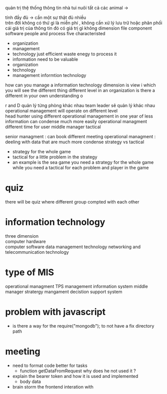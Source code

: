 

quản trị thệ thống thông tin 
nhà tui nuôi tất cả các animal -> 

tính đầy đủ  -> cần một sự thật đủ nhiều  
trên đời không có thứ gì là miễn phí , không cần xử lý lưu trữ hoặc phân phối cái giá trị của thông tin đó có giá trị gì không 
dimension file component software people and process five characteristed 
- organization 
- management 
- technology 
just efficient 
waste enegy to process it  
- information need to be valuable 
- organization  
- technology 
- management
informtion technology 

how can you manage a information technology 
dimension is view i which you will see the different thing 
different level in an organization 
is there a different in your own understanding o

r and D quản lý từng phòng khác nhau team leader sẽ quản lý khác nhau operational management  will operate on different level \
head hunter using different operational management in one year of less information can condense much more easily operational managment different time for user 
middle manager 
tactical 

senior managment  : can book different meeting 
operational managment  : deeling with data that are much more condense 
strategy vs tactical  
- strategy  for the whole game 
- tactical for a little problem  in the strategy  
- an example is the sea game you need a strategy for the whole game while you need a tactical  for each problem and player in the game 


# quiz 
there will be quiz where different group compted with each other 

# information technology 
three dimension  
computer hardware   
computer software 
data management  technology 
networking  and telecommunication technology 

# type of MIS 
operational managment  TPS
management information system middle manager 
stratergy mangament  decistion support system  





# problem with javascript 
- is there a way for the  require("mongodb"); to not have a fix directory path 




# meeting 
 - need to format code better for tasks 
	- function getDataFromRequest why does he not used it ? 
- explain the bearer token and how it is used and implemented 
	- body data
- brain storm the frontend interation with 
